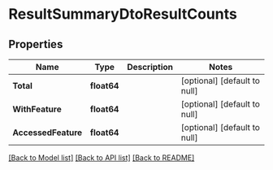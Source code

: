 # ResultSummaryDtoResultCounts

## Properties
Name | Type | Description | Notes
------------ | ------------- | ------------- | -------------
**Total** | **float64** |  | [optional] [default to null]
**WithFeature** | **float64** |  | [optional] [default to null]
**AccessedFeature** | **float64** |  | [optional] [default to null]

[[Back to Model list]](../README.md#documentation-for-models) [[Back to API list]](../README.md#documentation-for-api-endpoints) [[Back to README]](../README.md)

